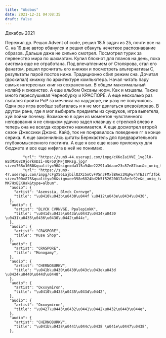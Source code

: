 ```yaml
---
title: "Abobus"
date: 2021-12-31 04:08:35
draft: false
---
```


Декабрь 2021

Пережил др. Решал Advent of code, решил 18.5 задач из 25, почти все на С. на 19 дне автор ебанулся и решил ебануть нечеткое распознавание образов. Дальше даже не сильно смотрел. Посмотрел турик за первенство мира по шахматам. Купил блокнот для планов на день, пока система еще не отработана. Под впечатлением от Столярова, стал его фанатом, решил прочитать его книжки и посмотреть альтернативы C, результаты парой постов ниже. Традиционно сбил режим сна. Дочитал (доскипал) книжку по архитектуре компьютера. Начал читать пару самых интересных книг из сохраненных.
В общем максимальный нолайф и хиканство.
А еще альбом Оксаны норм. Как и мэшапы. Также много переслушивал Чернобурку и КРАСПОРЕ.
А еще несколько раз пытался пройти РоР за мечника на хардкоре, ни разу не получилось. Один раз игра вообще забагалась и я не мог двигаться влево/вправо. В другом ране, где я мог выбирать предметы из сундуков, игра вылетела, хуй пойми почему. Возможно в один из моментов чувственного негодования я не слишком удачно задел клавишу с стрелкой влево и теперь она не всегда корректно нажимается.
А еще досмотрел второй сезон Джессики Джонс. Кайф, ток не понравилось поведение гг в конце серика.
А еще закончились цитаты Бернкастель для предварительного глубокомысленного постинга.
А еще я все еще юзаю приложуху для бюджета и все еще нифига в ней не понимаю.

            "url": "https://sun9-44.userapi.com/impg/cXKoIaiVVE_1vgJl0-W2dMx08z9jorkmDzi-mQ/oDjMFjQRRsg.jpg?size=768x1080&quality=96&sign=da315a94be22291a3daae23c87e87bac&c_uniq_tag=35bIGYQRJ_eCfREcOjQwBVwapZoBMH4wBV6yIQyGYfo&type=album",
            "url": "https://sun9-47.userapi.com/impg/cFgX56LajbilQZXz5nCvFV5n3FMxlBAez3NqFw/hTEJzYfJfbk.jpg?size=700x875&quality=96&sign=ee398e6824bd2b5f52620017a3efc92e&c_uniq_tag=lnFlRxIaRFQvpQh8qixNkKdMDmsn007-MK7HxEEKHak&type=album",
      "audio": {
        "artist": "Asenssia, Blvck Cvrnvge",
        "title": "\u0410\u043b\u0430\u044f \u0412\u043e\u0434\u0430",
      },
      "audio": {
        "artist": "BLVCK CVRNVGE, PpalepinkK",
        "title": "\u041d\u0435\u043a\u0443\u0434\u0430 \u0431\u0435\u0436\u0430\u0442\u044c",
      },
      "audio": {
        "artist": "CRASPORE",
        "title": "Muse Shop",
      },
      "audio": {
        "artist": "CRASPORE",
        "title": "Monogamy",
      },
      "audio": {
        "artist": "CHERNOBURKV",
        "title": "\u041b\u0430\u0439\u043c\u043e\u043d \u0424\u0440\u044d\u0448",
      },
      "audio": {
        "artist": "Oxxxymiron",
        "title": "\u0410\u0433\u0435\u043d\u0442",
      },
      "audio": {
        "artist": "Oxxxymiron",
        "title": "\u0427\u0443\u0432\u0441\u0442\u0432\u0443\u044e",
      },
      "audio": {
        "artist": "CHERNOBURKV",
        "title": "\u041b\u0438\u0441\u044c\u0438 \u041e\u0447\u0438",
      },
